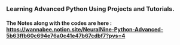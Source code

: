 ### Learning Advanced Python Using Projects and Tutorials.

#### The Notes along with the codes are here : https://wannabee.notion.site/NeuralNine-Python-Advanced-5b63ffb60c694e76a0c41e47b67cdbf7?pvs=4

